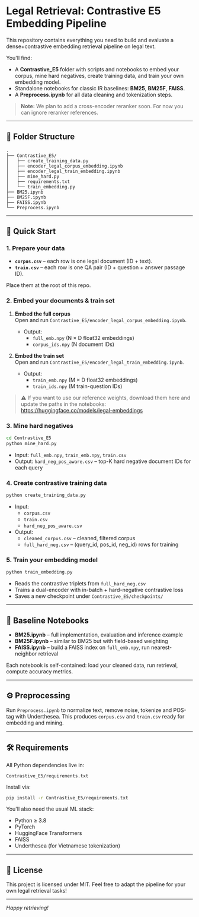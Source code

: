 # Legal Retrieval: Contrastive E5 Embedding Pipeline

This repository contains everything you need to build and evaluate a dense+contrastive embedding retrieval pipeline on legal text.  

You'll find:
- A **Contrastive_E5** folder with scripts and notebooks to embed your corpus, mine hard negatives, create training data, and train your own embedding model.  
- Standalone notebooks for classic IR baselines: **BM25**, **BM25F**, **FAISS**.  
- A **Preprocess.ipynb** for all data cleaning and tokenization steps.  

> **Note:** We plan to add a cross-encoder reranker soon. For now you can ignore reranker references.

---

## 📂 Folder Structure

```
.
├── Contrastive_E5/
│   ├── create_training_data.py
│   ├── encoder_legal_corpus_embedding.ipynb
│   ├── encoder_legal_train_embedding.ipynb
│   ├── mine_hard.py
│   ├── requirements.txt
│   └── train_embedding.py
├── BM25.ipynb
├── BM25F.ipynb
├── FAISS.ipynb
└── Preprocess.ipynb
```

---

## 🚀 Quick Start

### 1. Prepare your data
- **`corpus.csv`** – each row is one legal document (ID + text).  
- **`train.csv`** – each row is one QA pair (ID + question + answer passage ID).

Place them at the root of this repo.

### 2. Embed your documents & train set

1. **Embed the full corpus**  
   Open and run `Contrastive_E5/encoder_legal_corpus_embedding.ipynb`.  
   - Output:  
     - `full_emb.npy` (N × D float32 embeddings)  
     - `corpus_ids.npy` (N document IDs)  

2. **Embed the train set**  
   Open and run `Contrastive_E5/encoder_legal_train_embedding.ipynb`.  
   - Output:  
     - `train_emb.npy` (M × D float32 embeddings)  
     - `train_ids.npy` (M train-question IDs)  

> ⚠️ If you want to use our reference weights, download them here and update the paths in the notebooks:  
> https://huggingface.co/models/legal-embeddings

### 3. Mine hard negatives

```bash
cd Contrastive_E5
python mine_hard.py
```

* Input: `full_emb.npy`, `train_emb.npy`, `train.csv`
* Output: `hard_neg_pos_aware.csv` – top-K hard negative document IDs for each query

### 4. Create contrastive training data

```bash
python create_training_data.py
```

* Input:
  * `corpus.csv`
  * `train.csv`
  * `hard_neg_pos_aware.csv`
* Output:
  * `cleaned_corpus.csv` – cleaned, filtered corpus
  * `full_hard_neg.csv` – (query_id, pos_id, neg_id) rows for training

### 5. Train your embedding model

```bash
python train_embedding.py
```

* Reads the contrastive triplets from `full_hard_neg.csv`
* Trains a dual-encoder with in-batch + hard-negative contrastive loss
* Saves a new checkpoint under `Contrastive_E5/checkpoints/`

---

## 🧪 Baseline Notebooks

* **BM25.ipynb** – full implementation, evaluation and inference example
* **BM25F.ipynb** – similar to BM25 but with field-based weighting
* **FAISS.ipynb** – build a FAISS index on `full_emb.npy`, run nearest-neighbor retrieval

Each notebook is self-contained: load your cleaned data, run retrieval, compute accuracy metrics.

---

## ⚙️ Preprocessing

Run `Preprocess.ipynb` to normalize text, remove noise, tokenize and POS-tag with Underthesea.
This produces `corpus.csv` and `train.csv` ready for embedding and mining.

---

## 🛠️ Requirements

All Python dependencies live in:
```
Contrastive_E5/requirements.txt
```

Install via:
```bash
pip install -r Contrastive_E5/requirements.txt
```

You'll also need the usual ML stack:
* Python ≥ 3.8
* PyTorch
* HuggingFace Transformers
* FAISS
* Underthesea (for Vietnamese tokenization)

---

## 📄 License

This project is licensed under MIT. Feel free to adapt the pipeline for your own legal retrieval tasks!

---

*Happy retrieving!*